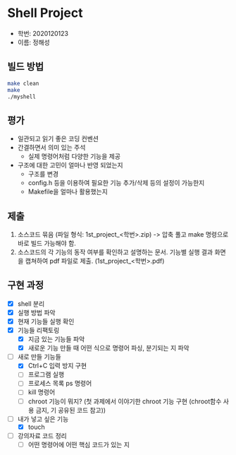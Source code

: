 # Shell Project

- 학번: 2020120123
- 이름: 정해성

## 빌드 방법

```bash
make clean
make
./myshell
```

## 평가

* 일관되고 읽기 좋은 코딩 컨벤션
* 간결하면서 의미 있는 주석
  * 실제 명령어처럼 다양한 기능을 제공
* 구조에 대한 고민이 얼마나 반영 되었는지
  * 구조를 변경
  * config.h 등을 이용하여 필요한 기능 추가/삭제 등의 설정이 가능한지
  * Makefile을 얼마나 활용했는지

## 제출

1. 소스코드 묶음 (파일 형식: 1st_project_<학번>.zip) -> 압축 풀고 make 명령으로 바로 빌드 가능해야 함.
2. 소스코드의 각 기능의 동작 여부를 확인하고 설명하는 문서. 기능별 실행 결과 화면을 캡쳐하여 pdf 파일로 제출. (1st_project_<학번>.pdf)

## 구현 과정

- [x] shell 분리
- [x] 실행 방법 파악
- [x] 현재 기능들 실행 확인
- [x] 기능들 리팩토링
  - [x] 지금 있는 기능들 파악
  - [x] 새로운 기능 만들 때 어떤 식으로 명령어 파싱, 분기되는 지 파악
- [ ] 새로 만들 기능들
  - [x] Ctrl+C 입력 방지 구현
  - [ ] 프로그램 실행
  - [ ] 프로세스 목록 ps 명령어
  - [ ] kill 명령어
  - [ ] chroot 기능이 뭐지? (첫 과제에서 이야기한 chroot 기능 구현 (chroot함수 사용 금지, 기 공유된 코드 참고))
- [ ] 내가 넣고 싶은 기능
  - [x] touch
- [ ] 강의자료 코드 정리
  - [ ] 어떤 명령어에 어떤 핵심 코드가 있는 지
